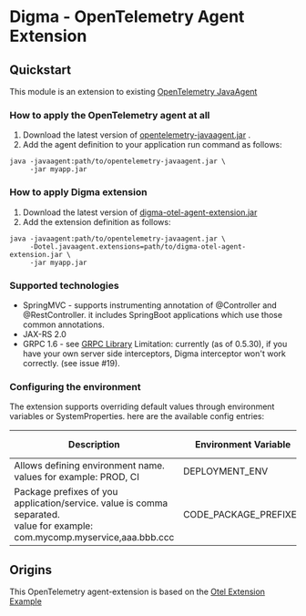 # Digma - OpenTelemetry Agent Extension

## Quickstart

This module is an extension to
existing [OpenTelemetry JavaAgent](https://github.com/open-telemetry/opentelemetry-java-instrumentation#getting-started)

### How to apply the OpenTelemetry agent at all

1. Download the latest version
   of [opentelemetry-javaagent.jar](https://github.com/open-telemetry/opentelemetry-java-instrumentation/releases/latest/download/opentelemetry-javaagent.jar)
   .
2. Add the agent definition to your application run command as follows:

```
java -javaagent:path/to/opentelemetry-javaagent.jar \
     -jar myapp.jar
```

### How to apply Digma extension

1. Download the latest version
   of [digma-otel-agent-extension.jar](https://github.com/digma-ai/otel-java-instrumentation/releases/latest)
2. Add the extension definition as follows:

```
java -javaagent:path/to/opentelemetry-javaagent.jar \
     -Dotel.javaagent.extensions=path/to/digma-otel-agent-extension.jar \
     -jar myapp.jar
```

### Supported technologies

- SpringMVC - supports instrumenting annotation of @Controller and @RestController.
  it includes SpringBoot applications which use those common annotations.
- JAX-RS 2.0
- GRPC 1.6 - see [GRPC Library](../instrumentation/grpc-16/library/README.md)
  Limitation: currently (as of 0.5.30), if you have your own server side interceptors, Digma interceptor won't work
  correctly. (see issue #19).

### Configuring the environment

The extension supports overriding default values through environment variables or SystemProperties.
here are the available config entries:

| Description                                                                                                                    | Environment Variable  | System Property       | default value        |
|--------------------------------------------------------------------------------------------------------------------------------|-----------------------|-----------------------|----------------------|
| Allows defining environment name. <br>values for example: PROD, CI                                                             | DEPLOYMENT_ENV        | DEPLOYMENT_ENV        | <my-hostname>[local] |
| Package prefixes of you application/service. value is comma separated. <br>value for example: com.mycomp.myservice,aaa.bbb.ccc | CODE_PACKAGE_PREFIXES | CODE_PACKAGE_PREFIXES | <empty>              |

## Origins

This OpenTelemetry agent-extension is based on
the [Otel Extension Example](https://github.com/open-telemetry/opentelemetry-java-instrumentation/tree/main/examples/extension)
